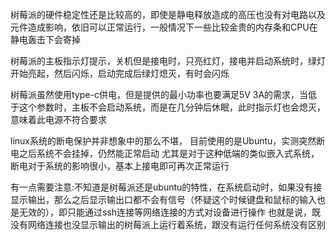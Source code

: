 树莓派的硬件稳定性还是比较高的，即使是静电释放造成的高压也没有对电路以及元件造成影响，依旧可以正常运行，一般情况下一些比较金贵的内存条和CPU在静电轰击下会寄掉

树莓派的主板指示灯提示，关机但是接电时，只亮红灯，接电并启动系统时，绿灯开始亮起，然后闪烁，启动完成后绿灯熄灭，有时会闪烁

树莓派虽然使用type-c供电，但是提供的最小功率也要满足5V 3A的需求，当低于这个参数时，主板不会启动系统，而是在几分钟后休眠，此时指示灯也会熄灭，意味着此电源不符合要求

linux系统的断电保护并非想象中的那么不堪，
目前使用的是Ubuntu，实测突然断电之后系统不会挂掉，仍然能正常启动
尤其是对于这种低端的类似嵌入式系统，断电对于系统的影响很小，基本上接电即可再次正常运行

有一点需要注意:不知道是树莓派还是ubuntu的特性，在系统启动时，如果没有接显示输出，那么之后显示输出口都不会有信号（怀疑这个时候键盘和鼠标的输入也是无效的），即只能通过ssh连接等网络连接的方式对设备进行操作
也就是说，既没有网络连接也没显示输出的树莓派上运行着系统，跟没有运行任何系统没有区别